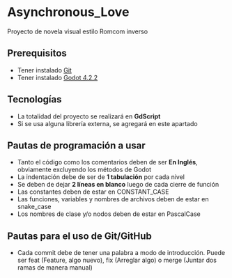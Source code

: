 # Asynchronous_Love
Proyecto de novela visual estilo Romcom inverso


## Prerequisitos

* Tener instalado [Git](https://git-scm.com/downloads)
* Tener instalado [Godot 4.2.2](https://godotengine.org/download/archive/4.2.2-stable/)

## Tecnologías

* La totalidad del proyecto se realizará en **GdScript**
* Si se usa alguna librería externa, se agregará en este apartado

## Pautas de programación a usar

* Tanto el código como los comentarios deben de ser **En Inglés**, obviamente excluyendo los métodos de Godot
* La indentación debe de ser de **1 tabulación** por cada nivel
* Se deben de dejar **2 líneas en blanco** luego de cada cierre de función
* Las constantes deben de estar en CONSTANT_CASE
* Las funciones, variables y nombres de archivos deben de estar en snake_case
* Los nombres de clase y/o nodos deben de estar en PascalCase

## Pautas para el uso de Git/GitHub

 * Cada commit debe de tener una palabra a modo de introducción. Puede ser feat (Feature, algo nuevo), fix (Arreglar algo) o merge (Juntar dos ramas de manera manual)
